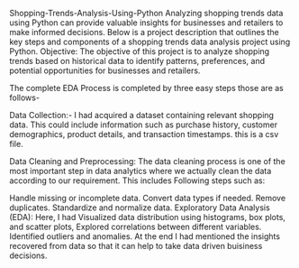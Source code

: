 Shopping-Trends-Analysis-Using-Python
Analyzing shopping trends data using Python can provide valuable insights for businesses and retailers to make informed decisions. Below is a project description that outlines the key steps and components of a shopping trends data analysis project using Python. Objective: The objective of this project is to analyze shopping trends based on historical data to identify patterns, preferences, and potential opportunities for businesses and retailers.

The complete EDA Process is completed by three easy steps those are as follows-

Data Collection:- I had acquired a dataset containing relevant shopping data. This could include information such as purchase history, customer demographics, product details, and transaction timestamps. this is a csv file.

Data Cleaning and Preprocessing: The data cleaning process is one of the most important step in data analytics where we actually clean the data according to our requirement. This includes Following steps such as:

Handle missing or incomplete data.
Convert data types if needed.
Remove duplicates.
Standardize and normalize data.
Exploratory Data Analysis (EDA): Here, I had Visualized data distribution using histograms, box plots, and scatter plots, Explored correlations between different variables. Identified outliers and anomalies. At the end I had mentioned the insights recovered from data so that it can help to take data driven buisiness decisions.
